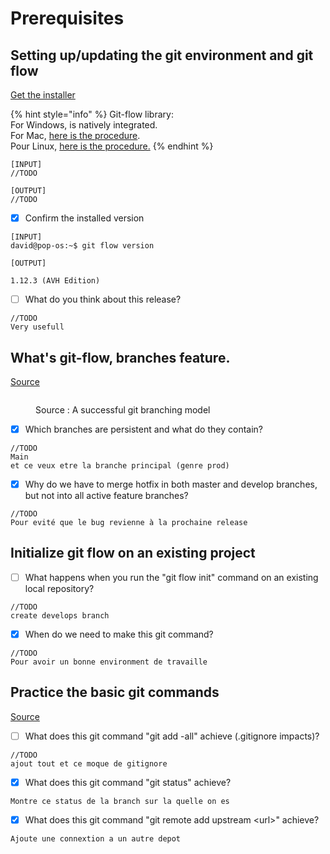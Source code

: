# Prerequisites

## Setting up/updating the git environment and git flow

[Get the installer](https://git-scm.com/downloads)

{% hint style="info" %}
Git-flow library:\
For Windows, is natively integrated.\
For Mac, [here is the procedure](https://git-scm.com/download/mac).\
Pour Linux, [here is the procedure.](https://howtoinstall.co/en/git-flow)
{% endhint %}

```
[INPUT]
//TODO

[OUTPUT]
//TODO
```

* [X] Confirm the installed version

```
[INPUT]
david@pop-os:~$ git flow version

[OUTPUT]

1.12.3 (AVH Edition)

```

* [ ] What do you think about this release?

```
//TODO
Very usefull
```

## What's git-flow, branches feature.

[Source](https://nvie.com/posts/a-successful-git-branching-model/)

<figure><img src="../../.gitbook/assets/image (1).png" alt=""><figcaption><p>Source : A successful git branching model</p></figcaption></figure>

* [X] Which branches are persistent and what do they contain?

```
//TODO
Main 
et ce veux etre la branche principal (genre prod)
```

* [X] Why do we have to merge hotfix in both master and develop branches, but not into all active feature branches?

```
//TODO
Pour evité que le bug revienne à la prochaine release
```

## Initialize git flow on an existing project

* [ ] What happens when you run the "git flow init" command on an existing local repository?

```
//TODO
create develops branch
```

* [X] When do we need to make this git command?

```
//TODO
Pour avoir un bonne environment de travaille
```

## Practice the basic git commands

[Source](https://www.atlassian.com/git/glossary)

* [ ] What does this git command "git add -all" achieve (.gitignore impacts)?

```
//TODO
ajout tout et ce moque de gitignore
```

* [X] What does this git command "git status" achieve?

```
Montre ce status de la branch sur la quelle on es
```

* [X] What does this git command "git remote add upstream \<url>" achieve?

```
Ajoute une connextion a un autre depot
```
